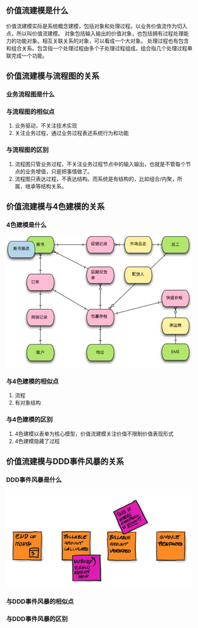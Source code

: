 ## 价值流建模是什么
价值流建模实际是系统概念建模，包括对象和处理过程。以业务价值流作为切入点，所以叫价值流建模。
对象包括输入输出的价值对象，也包括拥有过程处理能力的功能对象。相互关联关系的对象，可以看成一个大对象。
处理过程也有包含和组合关系。包含指一个处理过程由多个子处理过程组成。组合指几个处理过程串联完成一个功能。

## 价值流建模与流程图的关系
### 业务流程图是什么
### 与流程图的相似点
1. 业务驱动，不关注技术实现
2. 关注业务过程，通过业务过程表述系统行为和功能

### 与流程图的区别
1. 流程图只管业务过程，不关注业务过程节点中的输入输出，也就是不管每个节点的业务增值，只是把事情做了。
2. 流程图只表达过程，不表达结构。而系统是有结构的，比如组合/内聚，所属，继承等结构关系。


## 价值流建模与4色建模的关系
### 4色建模是什么
![4cloloremodel](./cases/4colormodeling.jpg)  

### 与4色建模的相似点
1. 流程
2. 有对象结构
### 与4色建模的区别
 1. 4色建模以表单为核心模型，价值流建模关注价值不限制价值表现形式
 2. 4色建模隐藏了过程

## 价值流建模与DDD事件风暴的关系
### DDD事件风暴是什么
![eventstorming](./cases/eventstorming.jpg)  

### 与DDD事件风暴的相似点
### 与DDD事件风暴的区别
 